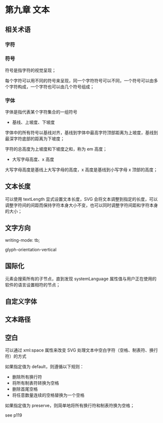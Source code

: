 # 第九章 文本

## 相关术语

### 字符

### 符号

符号是指字符的视觉呈现；

每个字符可以用不同的符号来呈现，同一个字符符号可以不同，一个符号可以由多个字符构成，一个字符也可以由几个符号组成；

### 字体

字体是指代表某个字符集合的一组符号

- 基线、上坡度、下坡度

字体中的所有符号以基线对齐，基线到字体中最高字符顶部距离为上坡度，基线到最深字符底部的距离为下坡度；

字符的总高度为上坡度和下坡度之和，称为 em 高度；

- 大写字母高度、x 高度

大写字母高度是基线上大写字母的高度，x 高度是基线到小写字母 x 顶部的高度；

## 文本长度

可以使用 textLength 显式设置文本长度，SVG 会将文本调整到指定的长度，可以调整字符间的间距而保持字符本身大小不变，也可以同时调整字符间距和字符本身的大小；

## 文字方向

writing-mode: tb;

glyph-orientation-vertical

## 国际化

<switch> 元素会搜索所有的子节点，直到发现 systemLanguage 属性值与用户正在使用的软件的语言设置相符的节点；

## 自定义字体

## 文本路径

## 空白

可以通过 xml:space 属性来改变 SVG 处理文本中空白字符（空格、制表符、换行符）的方式

如果指定值为 default，则遵循以下规则：

- 删除所有换行符
- 将所有制表符转换为空格
- 删除首尾空格
- 将任意数量连续的空格替换为一个空格

如果指定值为 preserve，则简单地将所有换行符和制表符换为空格；

see p119

